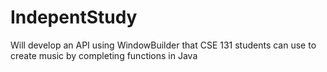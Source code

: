 # IndepentStudy
Will develop an API using WindowBuilder that CSE 131 students can use to create music by completing functions in Java
